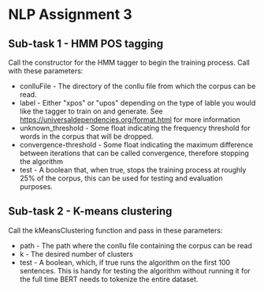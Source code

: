 # NLP Assignment 3

## Sub-task 1 - HMM POS tagging

Call the constructor for the HMM tagger to begin the training process.  Call with these parameters:
- conlluFile - The directory of the conllu file from which the corpus can be read.
- label - Either "xpos" or "upos" depending on the type of lable you would like the tagger to train on and generate. See https://universaldependencies.org/format.html for more information
- unknown_threshold - Some float indicating the frequency threshold for words in the corpus that will be dropped. 
- convergence-threshold - Some float indicating the maximum difference between iterations that can be called convergence, therefore stopping the algorithm
- test - A boolean that, when true, stops the training process at roughly 25% of the corpus, this can be used for testing and evaluation purposes.

## Sub-task 2 - K-means clustering

Call the kMeansClustering function and pass in these parameters:
- path - The path where the conllu file containing the corpus can be read
- k - The desired number of clusters
- test - A boolean, which, if true runs the algorithm on the first 100 sentences.  This is handy for testing the algorithm without running it for the full time BERT needs to tokenize the entire dataset.